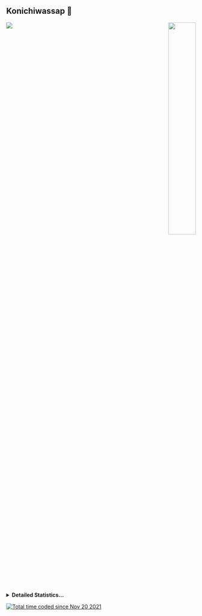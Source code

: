 ## Konichiwassap 👋 <br>

<img align="left" src="https://github-readme-stats.vercel.app/api?username=NotAddison&count_private=true&show_icons=true&include_all_commits=true&hide_border=true&count_private=true&theme=dark&bg_color=00000000">

<div align="right">
  <img src="https://github-readme-stats.vercel.app/api/top-langs/?username=NotAddison&layout=compact&hide_border=true&theme=dark&bg_color=00000000&langs_count=9" width="38%">
</div>

##   
<details align="left">
    <summary> <b>Detailed Statistics...</b></summary>
      <p>> Data tracked since November 2021</p>
      <img src="https://wakatime.com/share/@NotAddison/1d285dd1-1a6b-4b7f-a309-a698b469ff9c.svg" height="500">
</details>

<a href="https://wakatime.com/@34d1de78-2bb7-440f-af5f-bf6a3a24305c"><img src="https://wakatime.com/badge/user/34d1de78-2bb7-440f-af5f-bf6a3a24305c.svg?style=for-the-badge" alt="Total time coded since Nov 20 2021" /></a>
